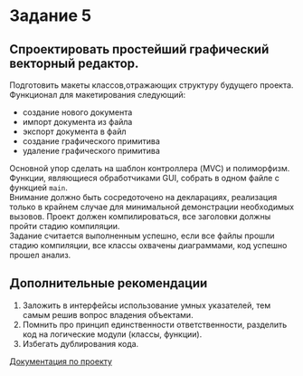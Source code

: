 # Задание 5
## Спроектировать простейший графический векторный редактор. 
Подготовить макеты классов,отражающих структуру будущего проекта.  
Функционал для макетирования следующий:  
- создание нового документа
- импорт документа из файла
- экспорт документа в файл
- создание графического примитива
- удаление графического примитива

Основной упор сделать на шаблон контроллера (MVC) и полиморфизм. Функции, являющиеся
обработчиками GUI, собрать в одном файле с функцией `main`.  
Внимание должно быть сосредоточено на декларациях, реализация только в крайнем случае для
минимальной демонстрации необходимых вызовов. Проект должен компилироваться, все
заголовки должны пройти стадию компиляции.  
Задание считается выполненным успешно, если все файлы прошли стадию компиляции, все классы
охвачены диаграммами, код успешно прошел анализ.
## Дополнительные рекомендации
1. Заложить в интерфейсы использование умных указателей, тем самым решив вопрос
владения объектами.
2. Помнить про принцип единственности ответственности, разделить код на логические
модули (классы, функции).
3. Избегать дублирования кода.

[Документация по проекту](https://osipovdn.github.io/OTUS_Prof_DZ_05/)
